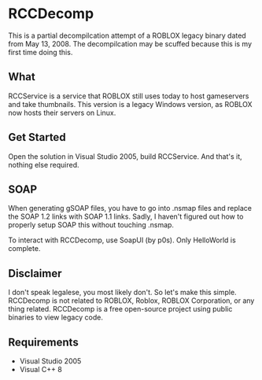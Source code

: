 # RCCDecomp
This is a partial decompilcation attempt of a ROBLOX legacy binary dated from May 13, 2008. The decompilcation may be scuffed because this is my first time doing this.

## What
RCCService is a service that ROBLOX still uses today to host gameservers and take thumbnails. This version is a legacy Windows version, as ROBLOX now hosts their servers on Linux.

## Get Started
Open the solution in Visual Studio 2005, build RCCService. And that's it, nothing else required.

## SOAP
When generating gSOAP files, you have to go into .nsmap files and replace the SOAP 1.2 links with SOAP 1.1 links. Sadly, I haven't figured out how to properly setup SOAP this without touching .nsmap.

To interact with RCCDecomp, use SoapUI (by p0s). Only HelloWorld is complete.

## Disclaimer
I don't speak legalese, you most likely don't. So let's make this simple.
RCCDecomp is not related to ROBLOX, Roblox, ROBLOX Corporation, or any thing related. RCCDecomp is a free open-source project using public binaries to view legacy code.

## Requirements
* Visual Studio 2005
* Visual C++ 8